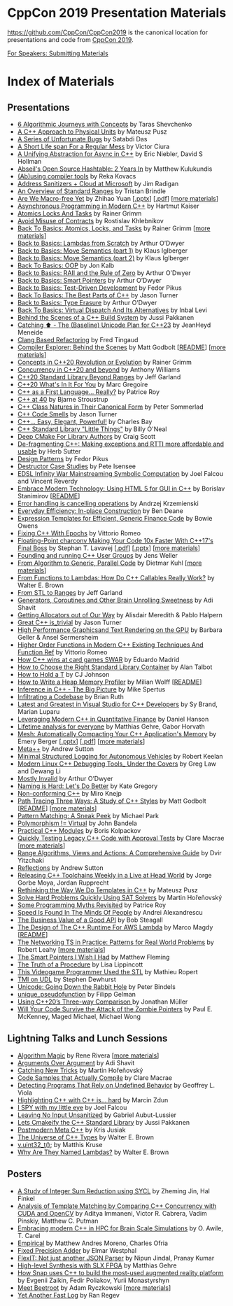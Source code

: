 CppCon 2019 Presentation Materials
==================================

https://github.com/CppCon/CppCon2019 is the canonical location for presentations
and code from [CppCon 2019](http://cppcon.org).

[For Speakers: Submitting Materials](Submitting.md)
# Index of Materials

## Presentations

 - [6 Algorithmic Journeys with Concepts](Presentations/6_algorithmic_journeys_with_concepts/6_algorithmic_journeys_with_concepts__taras_shevchenko__cppcon_2019.pdf) by Taras Shevchenko
 - [A C++ Approach to Physical Units](Presentations/a_cpp_approach_to_physical_units/a_cpp_approach_to_physical_units__mateusz_pusz__cppcon_2019.pdf) by Mateusz Pusz
 - [A Series of Unfortunate Bugs](Presentations/a_series_of_unfortunate_bugs/a_series_of_unfortunate_bugs__satabdi_das__cppcon_2019.pdf) by Satabdi Das
 - [A Short Life span For a Regular Mess](Presentations/a_short_life_span_for_a_regular_mess/a_short_life_span_for_a_regular_mess__victor_ciura__cppcon_2019.pdf) by Victor Ciura
 - [A Unifying Abstraction for Async in C++](Presentations/a_unifying_abstraction_for_async_in_cpp/a_unifying_abstraction_for_async_in_cpp__eric_niebler_david_s_hollman__cppcon_2019.pdf) by Eric Niebler, David S Hollman
 - [Abseil's Open Source Hashtable: 2 Years In](Presentations/abseils_open_source_hashtable_2_years_in/abseils_open_source_hashtable_2_years_in__matthew_kulukundis__cppcon_2019.pdf) by Matthew Kulukundis
 - [(Ab)using compiler tools](Presentations/abusing_compiler_tools/abusing_compiler_tools__reka_kovacs__cppcon_2019.pdf) by Reka Kovacs
 - [Address Sanitizers + Cloud at Microsoft](Presentations/address_sanitizers__cloud_at_microsoft/address_sanitizers__cloud_at_microsoft__jim_radigan__cppcon_2019.pptx) by Jim Radigan
 - [An Overview of Standard Ranges](Presentations/an_overview_of_standard_ranges/an_overview_of_standard_ranges__tristan_brindle__cppcon_2019.pdf) by Tristan Brindle
 - [Are We Macro-free Yet](Presentations/are_we_macrofree_yet/are_we_macrofree_yet__zhihao_yuan__cppcon_2019.pdf) by Zhihao Yuan \[[.pptx](Presentations/are_we_macrofree_yet/are_we_macrofree_yet__zhihao_yuan__cppcon_2019.pptx)\] \[[.pdf](Presentations/are_we_macrofree_yet/are_we_macrofree_yet__zhihao_yuan__cppcon_2019.pdf)\] \[[more materials](Presentations/are_we_macrofree_yet)\]
 - [Asynchronous Programming in Modern C++](Presentations/asynchronous_programming_in_modern_cpp/asynchronous_programming_in_modern_cpp__hartmut_kaiser__cppcon_2019.pdf) by Hartmut Kaiser
 - [Atomics Locks And Tasks](Presentations/atomics_locks_and_tasks) by Rainer Grimm
 - [Avoid Misuse of Contracts](Presentations/avoid_misuse_of_contracts/avoid_misuse_of_contracts__rostislav_khlebnikov__cppcon_2019.pdf) by Rostislav Khlebnikov
 - [Back To Basics: Atomics, Locks, and Tasks](Presentations/back_to_basics_atomics_locks_and_tasks/back_to_basics_atomics_locks_and_tasks__rainer_grimm__cppcon_2019.pdf) by Rainer Grimm \[[more materials](Presentations/back_to_basics_atomics_locks_and_tasks)\]
 - [Back to Basics: Lambdas from Scratch](Presentations/back_to_basics_lambdas_from_scratch/back_to_basics_lambdas_from_scratch__arthur_odwyer__cppcon_2019.pdf) by Arthur O’Dwyer
 - [Back to Basics: Move Semantics (part 1)](Presentations/back_to_basics_move_semantics_part_1/back_to_basics_move_semantics_part_1__klaus_iglberger__cppcon_2019.pdf) by Klaus Iglberger
 - [Back to Basics: Move Semantics (part 2)](Presentations/back_to_basics_move_semantics_part_2/back_to_basics_move_semantics_part_2__klaus_iglberger__cppcon_2019.pdf) by Klaus Iglberger
 - [Back To Basics: OOP](Presentations/back_to_basics_oop/back_to_basics_oop__jon_kalb__cppcon_2019.pdf) by Jon Kalb
 - [Back to Basics: RAII and the Rule of Zero](Presentations/back_to_basics_raii_and_the_rule_of_zero/back_to_basics_raii_and_the_rule_of_zero__arthur_odwyer__cppcon_2019.pdf) by Arthur O’Dwyer
 - [Back to Basics: Smart Pointers](Presentations/back_to_basics_smart_pointers/back_to_basics_smart_pointers__arthur_odwyer__cppcon_2019.pdf) by Arthur O’Dwyer
 - [Back to Basics: Test-Driven Development](Presentations/back_to_basics_testdriven_development/back_to_basics_testdriven_development__fedor_pikus__cppcon_2019.pdf) by Fedor Pikus
 - [Back To Basics: The Best Parts of C++](Presentations/back_to_basics_the_best_parts_of_cpp/back_to_basics_the_best_parts_of_cpp__jason_turner__cppcon_2019.pdf) by Jason Turner
 - [Back to Basics: Type Erasure](Presentations/back_to_basics_type_erasure/back_to_basics_type_erasure__arthur_odwyer__cppcon_2019.pdf) by Arthur O’Dwyer
 - [Back To Basics: Virtual Dispatch And Its Alternatives](Presentations/back_to_basics_virtual_dispatch_and_its_alternatives/back_to_basics_virtual_dispatch_and_its_alternatives__inbal_levi__cppcon_2019.pdf) by Inbal Levi
 - [Behind the Scenes of a C++ Build System](Presentations/behind_the_scenes_of_a_cpp_build_system/behind_the_scenes_of_a_cpp_build_system__jussi_pakkanen__cppcon_2019.pdf) by Jussi Pakkanen
 - [Catching ⬆️ - The (Baseline) Unicode Plan for C++23](Presentations/catching__the_baseline_unicode_plan_for_cpp23/catching__the_baseline_unicode_plan_for_cpp23__jeanheyd_meneide__cppcon_2019.pdf) by JeanHeyd Meneide
 - [Clang Based Refactoring](Presentations/clang_based_refactoring/clang_based_refactoring__fred_tingaud__cppcon_2019.pdf) by Fred Tingaud
 - [Compiler Explorer: Behind the Scenes](Presentations/compiler_explorer_behind_the_scenes/compiler_explorer_behind_the_scenes__matt_godbolt__cppcon_2019.pdf) by Matt Godbolt \[[README](Presentations/compiler_explorer_behind_the_scenes/README.md)\] \[[more materials](Presentations/compiler_explorer_behind_the_scenes)\]
 - [Concepts in C++20 Revolution or Evolution](Presentations/concepts_in_cpp20_revolution_or_evolution/concepts_in_cpp20_revolution_or_evolution__rainer_grimm__cppcon_2019.pdf) by Rainer Grimm
 - [Concurrency in C++20 and beyond](Presentations/concurrency_in_cpp20_and_beyond/concurrency_in_cpp20_and_beyond__anthony_williams__cppcon_2019.pdf) by Anthony Williams
 - [C++20 Standard Library Beyond Ranges](Presentations/cpp20_standard_library_beyond_ranges/cpp20_standard_library_beyond_ranges__jeff_garland__cppcon_2019.pdf) by Jeff Garland
 - [C++20 What's In It For You](Presentations/cpp20_whats_in_it_for_you/cpp20_whats_in_it_for_you__marc_gregoire__cppcon_2019.pptx) by Marc Gregoire
 - [C++ as a First Language... Really?](Presentations/cpp_as_a_first_language_really/cpp_as_a_first_language_really__patrice_roy__cppcon_2019.pdf) by Patrice Roy
 - [C++ at 40](Presentations/cpp_at_40/cpp_at_40__bjarne_stroustrup__cppcon_2019.pdf) by Bjarne Stroustrup
 - [C++ Class Natures in Their Canonical Form](Presentations/cpp_class_natures_in_their_canonical_form/cpp_class_natures_in_their_canonical_form__peter_sommerlad__cppcon_2019.pdf) by Peter Sommerlad
 - [C++ Code Smells](Presentations/cpp_code_smells/cpp_code_smells__jason_turner__cppcon_2019.pdf) by Jason Turner
 - [C++... Easy, Elegant, Powerful!](Presentations/cpp_easy_elegant_powerful/cpp_easy_elegant_powerful__charles_bay__cppcon_2019.pdf) by Charles Bay
 - [C++ Standard Library "Little Things"](Presentations/cpp_standard_library_little_things/cpp_standard_library_little_things__billy_oneal__cppcon_2019.pdf) by Billy O'Neal
 - [Deep CMake For Library Authors](Presentations/deep_cmake_for_library_authors/deep_cmake_for_library_authors__craig_scott__cppcon_2019.pdf) by Craig Scott
 - [De-fragmenting C++: Making exceptions and RTTI more affordable and usable](Presentations/defragmenting_cpp_making_exceptions_and_rtti_more_affordable_and_usable/defragmenting_cpp_making_exceptions_and_rtti_more_affordable_and_usable__herb_sutter__cppcon_2019.pdf) by Herb Sutter
 - [Design Patterns](Presentations/design_patterns/design_patterns__fedor_pikus__cppcon_2019.pdf) by Fedor Pikus
 - [Destructor Case Studies](Presentations/destructor_case_studies/destructor_case_studies__pete_isensee__cppcon_2019.pdf) by Pete Isensee
 - [EDSL Infinity War Mainstreaming Symbolic Computation](Presentations/edsl_infinity_war_mainstreaming_symbolic_computation/edsl_infinity_war_mainstreaming_symbolic_computation__joel_falcou_and_vincent_reverdy__cppcon_2019.pdf) by Joel Falcou and Vincent Reverdy
 - [Embrace Modern Technology: Using HTML 5 for GUI in C++](Presentations/embrace_modern_technology_using_html_5_for_gui_in_cpp/embrace_modern_technology_using_html_5_for_gui_in_cpp__borislav_stanimirov__cppcon_2019.pdf) by Borislav Stanimirov \[[README](Presentations/embrace_modern_technology_using_html_5_for_gui_in_cpp/README.md)\]
 - [Error handling is cancelling operations](Presentations/error_handling_is_cancelling_operations/error_handling_is_cancelling_operations__andrzej_krzemienski__cppcon_2019.pdf) by Andrzej Krzemienski
 - [Everyday Efficiency: In-place Construction](Presentations/everyday_efficiency_inplace_construction/everyday_efficiency_inplace_construction__ben_deane__cppcon_2019.pdf) by Ben Deane
 - [Expression Templates for Efficient, Generic Finance Code](Presentations/expression_templatesfor_efficient_generic_finance_code/expression_templatesfor_efficient_generic_finance_code__bowie_owens__cppcon_2019.pdf) by Bowie Owens
 - [Fixing C++ With Epochs](Presentations/fixing_cpp_with_epochs/fixing_cpp_with_epochs__vittorio_romeo__cppcon_2019.pdf) by Vittorio Romeo
 - [Floating-Point charconv Making Your Code 10x Faster With C++17's Final Boss](Presentations/floatingpoint_charconv_making_your_code_10x_faster_with_cpp17s_final_boss/floatingpoint_charconv_making_your_code_10x_faster_with_cpp17s_final_boss__stephan_t_lavavej__cppcon_2019.pdf) by Stephan T. Lavavej \[[.pdf](Presentations/floatingpoint_charconv_making_your_code_10x_faster_with_cpp17s_final_boss/floatingpoint_charconv_making_your_code_10x_faster_with_cpp17s_final_boss__stephan_t_lavavej__cppcon_2019.pdf)\] \[[.pptx](Presentations/floatingpoint_charconv_making_your_code_10x_faster_with_cpp17s_final_boss/floatingpoint_charconv_making_your_code_10x_faster_with_cpp17s_final_boss__stephan_t_lavavej__cppcon_2019.pptx)\] \[[more materials](Presentations/floatingpoint_charconv_making_your_code_10x_faster_with_cpp17s_final_boss)\]
 - [Founding and running C++ User Groups](Presentations/founding_and_running_cpp_user_groups/founding_and_running_cpp_user_groups__jens_weller__cppcon_2019.pdf) by Jens Weller
 - [From Algorithm to Generic, Parallel Code](Presentations/from_algorithm_to_generic_parallel_code/from_algorithm_to_generic_parallel_code__dietmar_kuhl__cppcon_2019.pdf) by Dietmar Kuhl \[[more materials](Presentations/from_algorithm_to_generic_parallel_code)\]
 - [From Functions to Lambdas: How Do C++ Callables Really Work?](Presentations/from_functions_to_lambdas_how_do_cpp_callables_really_work/from_functions_to_lambdas_how_do_cpp_callables_really_work__walter_e_brown__cppcon_2019.pdf) by Walter E. Brown
 - [From STL to Ranges](Presentations/from_stl_to_ranges/from_stl_to_ranges__jeff_garland__cppcon_2019.pdf) by Jeff Garland
 - [Generators, Coroutines and Other Brain Unrolling Sweetness](Presentations/generators_coroutines_and_other_brain_unrolling_sweetness/generators_coroutines_and_other_brain_unrolling_sweetness__adi_shavit__cppcon_2019.pdf) by Adi Shavit
 - [Getting Allocators out of Our Way](Presentations/getting_allocators_out_of_our_way/getting_allocators_out_of_our_way__alisdair_meredith__pablo_halpern__cppcon_2019.pdf) by Alisdair Meredith & Pablo Halpern
 - [Great C++ is_trivial](Presentations/great_cpp_is_trivial/great_cpp_is_trivial__jason_turner__cppcon_2019.pdf) by Jason Turner
 - [High Performance Graphicsand Text Rendering on the GPU](Presentations/high_performance_graphicsand_text_rendering_on_the_gpu/high_performance_graphicsand_text_rendering_on_the_gpu__barbara_geller__ansel_sermersheim__cppcon_2019.pdf) by Barbara Geller & Ansel Sermersheim
 - [Higher Order Functions in Modern C++ Existing Techniques And Function Ref](Presentations/higher_order_functions_in_modern_cpp_existing_techniques_and_function_ref/higher_order_functions_in_modern_cpp_existing_techniques_and_function_ref__vittorio_romeo__cppcon_2019.pdf) by Vittorio Romeo
 - [How C++ wins at card games SWAR](Presentations/how_cpp_wins_at_card_games_swar/how_cpp_wins_at_card_games_swar__eduardo_madrid__cppcon_2019.pdf) by Eduardo Madrid
 - [How to Choose the Right Standard Library Container](Presentations/how_to_choose_the_right_standard_library_container/how_to_choose_the_right_standard_library_container__alan_talbot__cppcon_2019.pdf) by Alan Talbot
 - [How to Hold a T](Presentations/how_to_hold_a_t/how_to_hold_a_t__cj_johnson__cppcon_2019.pdf) by CJ Johnson
 - [How to Write a Heap Memory Profiler](Presentations/how_to_write_a_heap_memory_profiler/how_to_write_a_heap_memory_profiler__milian_wolff__cppcon_2019.pdf) by Milian Wolff \[[README](Presentations/how_to_write_a_heap_memory_profiler/README.md)\]
 - [Inference in C++ - The Big Picture](Presentations/inference_in_cpp_the_big_picture/inference_in_cpp_the_big_picture__mike_spertus__cppcon_2019.pdf) by Mike Spertus
 - [Infiltrating a Codebase](Presentations/infiltrating_a_codebase/infiltrating_a_codebase__brian_ruth__cppcon_2019.pdf) by Brian Ruth
 - [Latest and Greatest in Visual Studio for C++ Developers](Presentations/latest_and_greatest_in_visual_studio_for_cpp_developers/latest_and_greatest_in_visual_studio_for_cpp_developers__sy_brand_marian_luparu__cppcon_2019.pdf) by Sy Brand, Marian Luparu
 - [Leveraging Modern C++ in Quantitative Finance](Presentations/leveraging_modern_cpp_in_quantitative_finance/leveraging_modern_cpp_in_quantitative_finance__daniel_hanson__cppcon_2019.pdf) by Daniel Hanson
 - [Lifetime analysis for everyone](Presentations/lifetime_analysis_for_everyone/lifetime_analysis_for_everyone__matthias_gehre_gabor_horvath__cppcon_2019.pptx) by Matthias Gehre, Gabor Horvath
 - [Mesh: Automatically Compacting Your C++ Application's Memory](Presentations/mesh_automatically_compacting_your_cpp_applications_memory/mesh_automatically_compacting_your_cpp_applications_memory__emery_berger__cppcon_2019.pdf) by Emery Berger \[[.pptx](Presentations/mesh_automatically_compacting_your_cpp_applications_memory/mesh_automatically_compacting_your_cpp_applications_memory__emery_berger__cppcon_2019.pptx)\] \[[.pdf](Presentations/mesh_automatically_compacting_your_cpp_applications_memory/mesh_automatically_compacting_your_cpp_applications_memory__emery_berger__cppcon_2019.pdf)\] \[[more materials](Presentations/mesh_automatically_compacting_your_cpp_applications_memory)\]
 - [Meta++](Presentations/meta/meta__andrew_sutton__cppcon_2019.pdf) by Andrew Sutton
 - [Minimal Structured Logging for Autonomous Vehicles](Presentations/minimal_structured_logging_for_autonomous_vehicles/minimal_structured_logging_for_autonomous_vehicles__robert_keelan__cppcon_2019.pdf) by Robert Keelan
 - [Modern Linux C++ Debugging Tools_ Under the Covers](Presentations/modern_linux_cpp_debugging_tools__under_the_covers/modern_linux_cpp_debugging_tools__under_the_covers__greg_law_and_dewang_li__cppcon_2019.pdf) by Greg Law and Dewang Li
 - [Mostly Invalid](Presentations/mostly_invalid/mostly_invalid__arthur_odwyer__cppcon_2019.pdf) by Arthur O’Dwyer
 - [Naming is Hard: Let's Do Better](Presentations/naming_is_hard_lets_do_better/naming_is_hard_lets_do_better__kate_gregory__cppcon_2019.pdf) by Kate Gregory
 - [Non-conforming C++](Presentations/nonconforming_cpp/nonconforming_cpp__miro_knejp__cppcon_2019.pdf) by Miro Knejp
 - [Path Tracing Three Ways: A Study of C++ Styles](Presentations/path_tracing_three_ways_a_study_of_cpp_styles/path_tracing_three_ways_a_study_of_cpp_styles__matt_godbolt__cppcon_2019.pdf) by Matt Godbolt \[[README](Presentations/path_tracing_three_ways_a_study_of_cpp_styles/README.md)\] \[[more materials](Presentations/path_tracing_three_ways_a_study_of_cpp_styles)\]
 - [Pattern Matching: A Sneak Peek](Presentations/pattern_matching_a_sneak_peek/pattern_matching_a_sneak_peek__michael_park__cppcon_2019.pdf) by Michael Park
 - [Polymorphism != Virtual](Presentations/polymorphism__virtual/polymorphism__virtual__john_bandela__cppcon_2019.pdf) by John Bandela
 - [Practical C++ Modules](Presentations/practical_cpp_modules/practical_cpp_modules__boris_kolpackov__cppcon_2019.pdf) by Boris Kolpackov
 - [Quickly Testing Legacy C++ Code with Approval Tests](Presentations/quickly_testing_legacy_cpp_code_with_approval_tests/quickly_testing_legacy_cpp_code_with_approval_tests__clare_macrae__cppcon_2019.pdf) by Clare Macrae \[[more materials](Presentations/quickly_testing_legacy_cpp_code_with_approval_tests)\]
 - [Range Algorithms, Views and Actions: A Comprehensive Guide](Presentations/range_algorithms_views_and_actions_a_comprehensive_guide/range_algorithms_views_and_actions_a_comprehensive_guide__dvir_yitzchaki__cppcon_2019.pdf) by Dvir Yitzchaki
 - [Reflections](Presentations/reflections/reflections__andrew_sutton__cppcon_2019.pdf) by Andrew Sutton
 - [Releasing C++ Toolchains Weekly in a Live at Head World](Presentations/releasing_cpp_toolchains_weekly_in_a_live_at_head_world/releasing_cpp_toolchains_weekly_in_a_live_at_head_world__jorge_gorbe_moya_jordan_rupprecht__cppcon_2019.pdf) by Jorge Gorbe Moya, Jordan Rupprecht
 - [Rethinking the Way We Do Templates in C++](Presentations/rethinking_the_way_we_do_templates_in_cpp/rethinking_the_way_we_do_templates_in_cpp__mateusz_pusz__cppcon_2019.pdf) by Mateusz Pusz
 - [Solve Hard Problems Quickly Using SAT Solvers](Presentations/solve_hard_problems_quickly_using_sat_solvers/solve_hard_problems_quickly_using_sat_solvers__martin_ho%C5%99e%C5%88ovsk%C3%BD__cppcon_2019.pdf) by Martin Hořeňovský
 - [Some Programming Myths Revisited](Presentations/some_programming_myths_revisited/some_programming_myths_revisited__patrice_roy__cppcon_2019.pdf) by Patrice Roy
 - [Speed Is Found In The Minds Of People](Presentations/speed_is_found_in_the_minds_of_people/speed_is_found_in_the_minds_of_people__andrei_alexandrescu__cppcon_2019.pdf) by Andrei Alexandrescu
 - [The Business Value of a Good API](Presentations/the_business_value_of_a_good_api/the_business_value_of_a_good_api__bob_steagall__cppcon_2019.pdf) by Bob Steagall
 - [The Design of The C++ Runtime For AWS Lambda](Presentations/the_design_of_the_cpp_runtime_for_aws_lambda/the_design_of_the_cpp_runtime_for_aws_lambda__marco_magdy__cppcon_2019.pdf) by Marco Magdy \[[README](Presentations/the_design_of_the_cpp_runtime_for_aws_lambda/README.md)\]
 - [The Networking TS in Practice: Patterns for Real World Problems](Presentations/the_networking_ts_in_practice_patterns_for_real_world_problems/the_networking_ts_in_practice_patterns_for_real_world_problems__robert_leahy__cppcon_2019.pdf) by Robert Leahy \[[more materials](Presentations/the_networking_ts_in_practice_patterns_for_real_world_problems)\]
 - [The Smart Pointers I Wish I Had](Presentations/the_smart_pointers_i_wish_i_had/the_smart_pointers_i_wish_i_had__matthew_fleming__cppcon_2019.pdf) by Matthew Fleming
 - [The Truth of a Procedure](Presentations/the_truth_of_a_procedure/the_truth_of_a_procedure__lisa_lippincott__cppcon_2019.pdf) by Lisa Lippincott
 - [This Videogame Programmer Used the STL](Presentations/this_videogame_programmer_used_the_stl/this_videogame_programmer_used_the_stl__mathieu_ropert__cppcon_2019.pdf) by Mathieu Ropert
 - [TMI on UDL](Presentations/tmi_on_udl/tmi_on_udl__stephen_dewhurst__cppcon_2019.pdf) by Stephen Dewhurst
 - [Unicode: Going Down the Rabbit Hole](Presentations/unicode_going_down_the_rabbit_hole/unicode_going_down_the_rabbit_hole__peter_bindels__cppcon_2019.pdf) by Peter Bindels
 - [unique_pseudofunction](Presentations/unique_pseudofunction/unique_pseudofunction__filipp_gelman__cppcon_2019.pdf) by Filipp Gelman
 - [Using C++20’s Three-way Comparison ](Presentations/using_cpp20s_threeway_comparison_/using_cpp20s_threeway_comparison___jonathan_m%C3%BCller__cppcon_2019.pdf) by Jonathan Müller
 - [Will Your Code Survive the Attack of the Zombie Pointers](Presentations/will_your_code_survive_the_attack_of_the_zombie_pointers/will_your_code_survive_the_attack_of_the_zombie_pointers__paul_e_mckenney_maged_michael_michael_wong__cppcon_2019.pdf) by Paul E. McKenney, Maged Michael, Michael Wong

## Lightning Talks and Lunch Sessions

 - [Algorithm Magic](Lightning%20Talks%20and%20Lunch%20Sessions/algorithm_magic/algorithm_magic__rene_rivera__cppcon_2019.pdf) by Rene Rivera \[[more materials](Lightning%20Talks%20and%20Lunch%20Sessions/algorithm_magic)\]
 - [Arguments Over Argument](Lightning%20Talks%20and%20Lunch%20Sessions/arguments_over_argument/arguments_over_argument__adi_shavit__cppcon_2019.pdf) by Adi Shavit
 - [Catching New Tricks](Lightning%20Talks%20and%20Lunch%20Sessions/catching_new_tricks/catching_new_tricks__martin_ho%C5%99e%C5%88ovsk%C3%BD__cppcon_2019.pdf) by Martin Hořeňovský
 - [Code Samples that Actually Compile](Lightning%20Talks%20and%20Lunch%20Sessions/code_samples_that_actually_compile/code_samples_that_actually_compile__clare_macrae__cppcon_2019.pdf) by Clare Macrae
 - [Detecting Programs That Rely on Undefined Behavior](Lightning%20Talks%20and%20Lunch%20Sessions/detecting_programs_that_rely_on_undefined_behavior/detecting_programs_that_rely_on_undefined_behavior__geoffrey_l_viola__cppcon_2019.pdf) by Geoffrey L. Viola
 - [Highlighting C++ with C++ is... hard](Lightning%20Talks%20and%20Lunch%20Sessions/highlighting_cpp_with_cpp_is_hard/highlighting_cpp_with_cpp_is_hard__marcin_zdun__cppcon_2019.pdf) by Marcin Zdun
 - [I SPY with my little eye](Lightning%20Talks%20and%20Lunch%20Sessions/i_spy_with_my_little_eye/i_spy_with_my_little_eye__joel_falcou__cppcon_2019.pdf) by Joel Falcou
 - [Leaving No Input Unsanitized](Lightning%20Talks%20and%20Lunch%20Sessions/leaving_no_input_unsanitized/leaving_no_input_unsanitized__gabriel_aubutlussier__cppcon_2019.pdf) by Gabriel Aubut-Lussier
 - [Lets Cmakeify the C++ Standard Library](Lightning%20Talks%20and%20Lunch%20Sessions/lets_cmakeify_the_cpp_standard_library/lets_cmakeify_the_cpp_standard_library__jussi_pakkanen__cppcon_2019.pdf) by Jussi Pakkanen
 - [Postmodern Meta C++](Lightning%20Talks%20and%20Lunch%20Sessions/postmodern_meta_cpp/postmodern_meta_cpp__kris_jusiak__cppcon_2019.pdf) by Kris Jusiak
 - [The Universe of C++ Types](Lightning%20Talks%20and%20Lunch%20Sessions/the_universe_of_cpp_types/the_universe_of_cpp_types__walter_e_brown__cppcon_2019.pdf) by Walter E. Brown
 - [v.uint32_t();](Lightning%20Talks%20and%20Lunch%20Sessions/vuint32_t/vuint32_t__matthis_kruse__cppcon_2019.pdf) by Matthis Kruse
 - [Why Are They Named Lambdas?](Lightning%20Talks%20and%20Lunch%20Sessions/why_are_they_named_lambdas/why_are_they_named_lambdas__walter_e_brown__cppcon_2019.pdf) by Walter E. Brown

## Posters

 - [A Study of Integer Sum Reduction using SYCL](Posters/a_study_of_integer_sum_reduction_using_sycl/a_study_of_integer_sum_reduction_using_sycl__zheming_jin_hal_finkel__cppcon_2019.pdf) by Zheming Jin, Hal Finkel
 - [Analysis of Template Matching by Comparing C++ Concurrency with CUDA and OpenCV](Posters/analysis_of_template_matching_by_comparing_cpp_concurrency_with_cuda_and_opencv/analysis_of_template_matching_by_comparing_cpp_concurrency_with_cuda_and_opencv__aditya_immaneni_victor_r_cabrera_vadim_pinskiy_matthew_c_putman__cppcon_2019.pdf) by Aditya Immaneni, Victor R. Cabrera, Vadim Pinskiy, Matthew C. Putman
 - [Embracing modern C++ in HPC for Brain Scale Simulations](Posters/embracing_modern_cpp_in_hpc_for_brain_scale_simulations/embracing_modern_cpp_in_hpc_for_brain_scale_simulations__o_awile_t_carel__cppcon_2019.pdf) by O. Awile, T. Carel
 - [Empirical](Posters/empirical/empirical__matthew_andres_moreno_charles_ofria__cppcon_2019.pdf) by Matthew Andres Moreno, Charles Ofria
 - [Fixed Precision Adder](Posters/fixed_precision_adder/fixed_precision_adder__elmar_westphal__cppcon_2019.pdf) by Elmar Westphal
 - [FlexIT: Not just another JSON Parser](Posters/flexit_not_just_another_json_parser/flexit_not_just_another_json_parser__nipun_jindal_pranay_kumar__cppcon_2019.pdf) by Nipun Jindal, Pranay Kumar
 - [High-level Synthesis with SLX FPGA](Posters/highlevel_synthesis_with_slx_fpga/highlevel_synthesis_with_slx_fpga__matthias_gehre__cppcon_2019.pdf) by Matthias Gehre
 - [How Snap uses C++ to build the most-used augmented reality platform](Posters/how_snap_uses_cpp_to_build_the_mostused_augmented_reality_platform/how_snap_uses_cpp_to_build_the_mostused_augmented_reality_platform__evgenii_zaikin_fedir_poliakov_yurii_monastyrshyn__cppcon_2019.pdf) by Evgenii Zaikin, Fedir Poliakov, Yurii Monastyrshyn
 - [Meet Beetroot](Posters/meet_beetroot/meet_beetroot__adam_ryczkowski__cppcon_2019.pdf) by Adam Ryczkowski \[[more materials](Posters/meet_beetroot)\]
 - [Yet Another Fast Log](Posters/yet_another_fast_log/yet_another_fast_log__ran_regev__cppcon_2019.pdf) by Ran Regev

